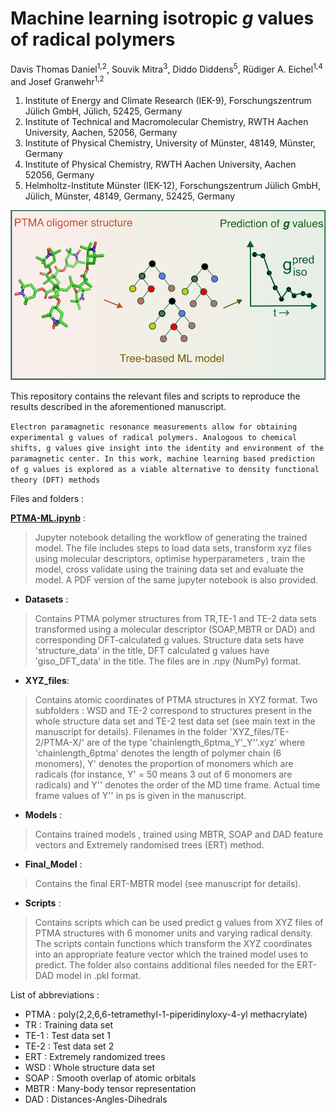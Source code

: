 # Machine learning isotropic **_g_** values of radical polymers 

Davis Thomas Daniel<sup>1,2</sup>, Souvik Mitra<sup>3</sup>, Diddo Diddens<sup>5</sup>, Rüdiger A. Eichel<sup>1,4</sup> and Josef Granwehr<sup>1,2</sup>


1. Institute of Energy and Climate Research (IEK-9), Forschungszentrum Jülich GmbH, Jülich, 52425, Germany
2. Institute of Technical and Macromolecular Chemistry, RWTH Aachen University, Aachen, 52056, Germany
3. Institute of Physical Chemistry, University of Münster, 48149, Münster, Germany
4. Institute of Physical Chemistry, RWTH Aachen University, Aachen 52056, Germany
5. Helmholtz-Institute Münster (IEK-12), Forschungszentrum Jülich GmbH, Jülich, Münster, 48149, Germany, 52425, Germany

![toc.png](Scripts/TOC.png)

This repository contains the relevant files and scripts to reproduce the results described in the aforementioned manuscript. 


`Electron paramagnetic resonance measurements allow for obtaining experimental g values of radical polymers. Analogous to chemical shifts, g values give insight into the identity and environment of the paramagnetic center. In this work, machine learning based prediction of g values is explored as a viable alternative to density functional theory (DFT) methods `


Files and folders :

**[PTMA-ML.ipynb](https://jugit.fz-juelich.de/d.daniel/ptma-ml/-/blob/main/PTMA-ML.ipynb)** : 

> Jupyter notebook detailing the workflow of generating the trained model. The file includes steps to load data sets, transform xyz files using molecular descriptors, optimise hyperparameters , train the model, cross validate using the training data set and evaluate the model.  A PDF version of the same jupyter notebook is also provided.

* **Datasets** : 

>  Contains PTMA polymer structures from TR,TE-1 and TE-2 data sets transformed using a molecular descriptor (SOAP,MBTR or DAD) and corresponding DFT-calculated g values. Structure data sets have 'structure_data' in the title, DFT calculated g values have 'giso_DFT_data' in the title. The files are in .npy (NumPy) format.

* **XYZ_files**:

> Contains atomic coordinates of PTMA structures in XYZ format. Two subfolders : WSD and TE-2 correspond to structures present in the whole structure data set and TE-2 test data set (see main text in the manuscript for details). Filenames in the folder 'XYZ_files/TE-2/PTMA-X/' are of the type 'chainlength_6ptma_Y'_Y''.xyz' where 'chainlength_6ptma' denotes the length of polymer chain (6 monomers), Y' denotes the proportion of monomers which are radicals (for instance, Y' = 50 means 3 out of 6 monomers are radicals) and Y'' denotes the order of the MD time frame. Actual time frame values of Y'' in ps is given in the manuscript.

* **Models** :

> Contains trained models , trained using MBTR, SOAP and DAD feature vectors and Extremely randomised trees (ERT) method.

* **Final_Model** :

> Contains the final ERT-MBTR model (see manuscript for details).

* **Scripts** :

> Contains scripts which can be used predict g values from XYZ files of PTMA structures with 6 monomer units and varying radical density. The scripts contain functions which transform the XYZ coordinates into an appropriate feature vector which the trained model uses to predict. The folder also contains additional files needed for the ERT-DAD model in .pkl format.


List of abbreviations :

* PTMA : poly(2,2,6,6-tetramethyl-1-piperidinyloxy-4-yl methacrylate)
* TR : Training data set
* TE-1 : Test data set 1
* TE-2 : Test data set 2
* ERT : Extremely randomized trees
* WSD : Whole structure data set
* SOAP : Smooth overlap of atomic orbitals
* MBTR : Many-body tensor representation
* DAD : Distances-Angles-Dihedrals


